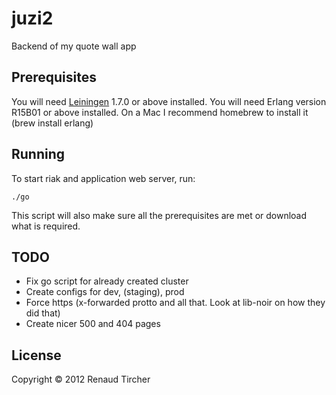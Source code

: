 # juzi2

Backend of my quote wall app

## Prerequisites

You will need [Leiningen][1] 1.7.0 or above installed.
You will need Erlang version R15B01 or above installed.  On a Mac I recommend homebrew to install it (brew install erlang)

[1]: https://github.com/technomancy/leiningen

## Running

To start riak and application web server, run:

    ./go

This script will also make sure all the prerequisites are met or download what is required.

## TODO

* Fix go script for already created cluster
* Create configs for dev, (staging), prod
* Force https (x-forwarded protto and all that.  Look at lib-noir on how they did that)
* Create nicer 500 and 404 pages

## License

Copyright © 2012 Renaud Tircher
